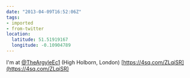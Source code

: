 ```yaml
---
date: "2013-04-09T16:52:06Z"
tags:
- imported
- from-twitter
location:
  latitude: 51.51919167
  longitude: -0.10904789
---
```

I'm at [@TheArgyleEc1](/twitter/#/TheArgyleEc1) \(High Holborn, London\) [https://4sq.com/ZLqiSR](https://4sq.com/ZLqiSR)
